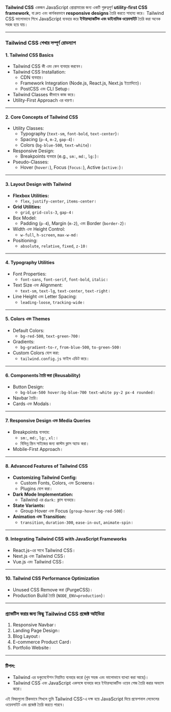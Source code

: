 **Tailwind CSS** একজন JavaScript প্রোগ্রামারের জন্য একটি গুরুত্বপূর্ণ
**utility-first CSS framework**, যা দ্রুত এবং কার্যকরভাবে **responsive designs**
তৈরি করতে সাহায্য করে। Tailwind CSS ভালোভাবে শিখে JavaScript ব্যবহার করে
**ইন্টারঅ্যাকটিভ এবং ডাইনামিক ওয়েবসাইট** তৈরি করা অনেক সহজ হয়ে যায়।

---

### **Tailwind CSS শেখার সম্পূর্ণ রোডম্যাপ**

#### **1. Tailwind CSS Basics**

- Tailwind CSS কী এবং কেন ব্যবহার করবেন।
- Tailwind CSS Installation:
  - CDN ব্যবহার।
  - Framework Integration (Node.js, React.js, Next.js ইত্যাদিতে)।
  - PostCSS এবং CLI Setup।
- Tailwind Classes কীভাবে কাজ করে।
- Utility-First Approach এর ধারণা।

---

#### **2. Core Concepts of Tailwind CSS**

- Utility Classes:
  - Typography (`text-sm`, `font-bold`, `text-center`)।
  - Spacing (`p-4`, `m-2`, `gap-4`)।
  - Colors (`bg-blue-500`, `text-white`)।
- Responsive Design:
  - Breakpoints ব্যবহার (e.g., `sm:`, `md:`, `lg:`)।
- Pseudo-Classes:
  - Hover (`hover:`), Focus (`focus:`), Active (`active:`)।

---

#### **3. Layout Design with Tailwind**

- **Flexbox Utilities:**
  - `flex`, `justify-center`, `items-center`।
- **Grid Utilities:**
  - `grid`, `grid-cols-3`, `gap-4`।
- Box Model:
  - Padding (`p-4`), Margin (`m-2`), এবং Border (`border-2`)।
- Width এবং Height Control:
  - `w-full`, `h-screen`, `max-w-md`।
- Positioning:
  - `absolute`, `relative`, `fixed`, `z-10`।

---

#### **4. Typography Utilities**

- Font Properties:
  - `font-sans`, `font-serif`, `font-bold`, `italic`।
- Text Size এবং Alignment:
  - `text-sm`, `text-lg`, `text-center`, `text-right`।
- Line Height এবং Letter Spacing:
  - `leading-loose`, `tracking-wide`।

---

#### **5. Colors এবং Themes**

- Default Colors:
  - `bg-red-500`, `text-green-700`।
- Gradients:
  - `bg-gradient-to-r`, `from-blue-500`, `to-green-500`।
- Custom Colors যোগ করা:
  - `tailwind.config.js` ফাইল এডিট করে।

---

#### **6. Components তৈরি করা (Reusability)**

- Button Design:
  - `bg-blue-500 hover:bg-blue-700 text-white py-2 px-4 rounded`।
- Navbar তৈরি।
- Cards এবং Modals।

---

#### **7. Responsive Design এবং Media Queries**

- Breakpoints ব্যবহার:
  - `sm:`, `md:`, `lg:`, `xl:`।
  - বিভিন্ন স্ক্রিন সাইজের জন্য কাস্টম ক্লাস অ্যাড করা।
- Mobile-First Approach।

---

#### **8. Advanced Features of Tailwind CSS**

- **Customizing Tailwind Config:**
  - Custom Fonts, Colors, এবং Screens।
  - Plugins যোগ করা।
- **Dark Mode Implementation:**
  - Tailwind এর `dark:` ক্লাস ব্যবহার।
- **State Variants:**
  - Group Hover এবং Focus (`group-hover:bg-red-500`)।
- **Animation এবং Transition:**
  - `transition`, `duration-300`, `ease-in-out`, `animate-spin`।

---

#### **9. Integrating Tailwind CSS with JavaScript Frameworks**

- React.js-এর সাথে Tailwind CSS।
- Next.js এবং Tailwind CSS।
- Vue.js এবং Tailwind CSS।

---

#### **10. Tailwind CSS Performance Optimization**

- Unused CSS Remove করা (PurgeCSS)।
- Production Build তৈরি (`NODE_ENV=production`)।

---

### **প্র্যাকটিস করার জন্য কিছু Tailwind CSS প্রজেক্ট আইডিয়া**

1. Responsive Navbar।
2. Landing Page Design।
3. Blog Layout।
4. E-commerce Product Card।
5. Portfolio Website।

---

### **টিপস:**

- Tailwind এর ডকুমেন্টেশন নিয়মিত ব্যবহার করো (খুব সহজ এবং ভালোভাবে ব্যাখ্যা করা
  আছে)।
- Tailwind CSS এবং JavaScript একসঙ্গে ব্যবহার করে ইন্টারঅ্যাকটিভ ওয়েব পেজ তৈরি
  করার অভ্যাস করো।

এই বিষয়গুলো ঠিকভাবে শিখলে তুমি Tailwind CSS-এ দক্ষ হয়ে JavaScript দিয়ে প্রফেশনাল
লেভেলের ওয়েবসাইট এবং প্রজেক্ট তৈরি করতে পারবে।
